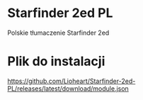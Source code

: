 # Starfinder 2ed PL
 Polskie tłumaczenie Starfinder 2ed

# Plik do instalacji
https://github.com/Lioheart/Starfinder-2ed-PL/releases/latest/download/module.json
